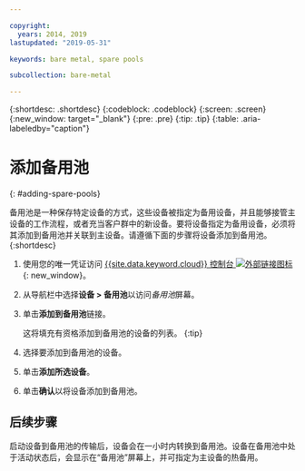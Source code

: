 ```yaml
---

copyright:
  years: 2014, 2019
lastupdated: "2019-05-31"

keywords: bare metal, spare pools

subcollection: bare-metal

---
```


{:shortdesc: .shortdesc}
{:codeblock: .codeblock}
{:screen: .screen}
{:new_window: target="_blank"}
{:pre: .pre}
{:tip: .tip}
{:table: .aria-labeledby="caption"}


# 添加备用池
{: #adding-spare-pools}

备用池是一种保存特定设备的方式，这些设备被指定为备用设备，并且能够接管主设备的工作流程，或者充当客户群中的新设备。要将设备指定为备用设备，必须将其添加到备用池并关联到主设备。请遵循下面的步骤将设备添加到备用池。
{:shortdesc}

1. 使用您的唯一凭证访问 [{{site.data.keyword.cloud}} 控制台 ![外部链接图标](../icons/launch-glyph.svg "外部链接图标")](https://cloud.ibm.com/){: new_window}。
2. 从导航栏中选择**设备 > 备用池**以访问*备用池*屏幕。
3. 单击**添加到备用池**链接。

   这将填充有资格添加到备用池的设备的列表。
   {:tip}

4. 选择要添加到备用池的设备。
5. 单击**添加所选设备**。
6. 单击**确认**以将设备添加到备用池。

## 后续步骤
启动设备到备用池的传输后，设备会在一小时内转换到备用池。设备在备用池中处于活动状态后，会显示在“备用池”屏幕上，并可指定为主设备的热备用。
